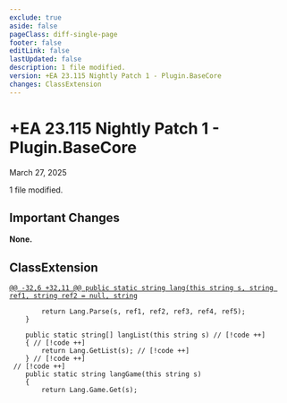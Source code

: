 ```yaml
---
exclude: true
aside: false
pageClass: diff-single-page
footer: false
editLink: false
lastUpdated: false
description: 1 file modified.
version: +EA 23.115 Nightly Patch 1 - Plugin.BaseCore
changes: ClassExtension
---
```


# +EA 23.115 Nightly Patch 1 - Plugin.BaseCore

March 27, 2025

1 file modified.

## Important Changes

**None.**
## ClassExtension

[`@@ -32,6 +32,11 @@ public static string lang(this string s, string ref1, string ref2 = null, string`](https://github.com/Elin-Modding-Resources/Elin-Decompiled/blob/f4b7be7136d52a63bd917bc7a0d73b306e36c138/Elin/Plugins.basecore/ClassExtension.cs#L32-L37)
```cs:line-numbers=32
		return Lang.Parse(s, ref1, ref2, ref3, ref4, ref5);
	}

	public static string[] langList(this string s) // [!code ++]
	{ // [!code ++]
		return Lang.GetList(s); // [!code ++]
	} // [!code ++]
 // [!code ++]
	public static string langGame(this string s)
	{
		return Lang.Game.Get(s);
```
